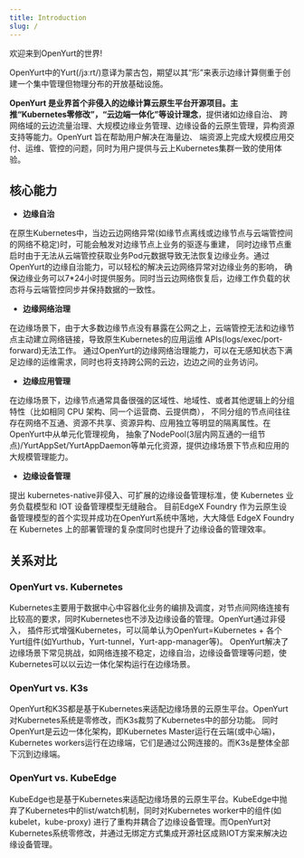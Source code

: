 ```yaml
---
title: Introduction
slug: /
---
```


欢迎来到OpenYurt的世界!

OpenYurt中的Yurt(/jɜːrt/)意译为蒙古包，期望以其“形”来表示边缘计算侧重于创建一个集中管理但物理分布的开放基础设施。

**OpenYurt 是业界首个非侵入的边缘计算云原生平台开源项目。主推“Kubernetes零修改”，“云边端一体化”等设计理念**，提供诸如边缘自治、
跨网络域的云边流量治理、大规模边缘业务管理、边缘设备的云原生管理，异构资源支持等能力。OpenYurt 旨在帮助用户解决在海量边、
端资源上完成大规模应用交付、运维、管控的问题，同时为用户提供与云上Kubernetes集群一致的使用体验。

## 核心能力
- **边缘自治**

在原生Kubernetes中，当边云边网络异常(如缘节点离线或边缘节点与云端管控间的网络不稳定)时，可能会触发对边缘节点上业务的驱逐与重建，
同时边缘节点重启时由于无法从云端管控获取业务Pod元数据导致无法恢复边缘业务。通过OpenYurt的边缘自治能力，可以轻松的解决云边网络异常对边缘业务的影响，
确保边缘业务可以7*24小时提供服务。同时当云边网络恢复后，边缘工作负载的状态将与云端管控同步并保持数据的一致性。

- **边缘网络治理**

在边缘场景下，由于大多数边缘节点没有暴露在公网之上，云端管控无法和边缘节点主动建立网络链接，导致原生Kubernetes的应用运维 APIs(logs/exec/port-forward)无法工作。
通过OpenYurt的边缘网络治理能力，可以在无感知状态下满足边缘的运维需求，同时也将支持跨公网的云边，边边之间的业务访问。

- **边缘应用管理**

在边缘场景下，边缘节点通常具备很强的区域性、地域性、或者其他逻辑上的分组特性（比如相同 CPU 架构、同一个运营商、云提供商），
不同分组的节点间往往存在网络不互通、资源不共享、资源异构、应用独立等明显的隔离属性。在OpenYurt中从单元化管理视角， 
抽象了NodePool(3层内网互通的一组节点)/YurtAppSet/YurtAppDaemon等单元化资源，提供边缘场景下节点和应用的大规模管理能力。

- **边缘设备管理**

提出 kubernetes-native非侵入、可扩展的边缘设备管理标准，使 Kubernetes 业务负载模型和 IOT 设备管理模型无缝融合。
目前EdgeX Foundry 作为云原生设备管理模型的首个实现并成功在OpenYurt系统中落地，大大降低 EdgeX Foundry 在 Kubernetes 上的部署管理的复杂度同时也提升了边缘设备的管理效率。


## 关系对比
### OpenYurt vs. Kubernetes
Kubernetes主要用于数据中心中容器化业务的编排及调度，对节点间网络连接有比较高的要求，同时Kubernetes也不涉及边缘设备的管理。OpenYurt通过非侵入，
插件形式增强Kubernetes，可以简单认为OpenYurt=Kubernetes + 各个Yurt组件(如Yurthub，Yurt-tunnel，Yurt-app-manager等)。
OpenYurt解决了边缘场景下常见挑战，如网络连接不稳定，边缘自治，边缘设备管理等问题，使Kubernetes可以以云边一体化架构运行在边缘场景。

### OpenYurt vs. K3s
OpenYurt和K3S都是基于Kubernetes来适配边缘场景的云原生平台。OpenYurt对Kubernetes系统是零修改，而K3s裁剪了Kubernetes中的部分功能。
同时OpenYurt是云边一体化架构，即Kubernetes Master运行在云端(或中心端)，Kubernetes workers运行在边缘端，它们是通过公网连接的。而K3s是整体全部下沉到边缘端。

### OpenYurt vs. KubeEdge
KubeEdge也是基于Kubernetes来适配边缘场景的云原生平台。KubeEdge中抛弃了Kubernetes中的list/watch机制，同时对Kubernetes worker中的组件(如kubelet，kube-proxy)
进行了重构并耦合了边缘设备管理。而OpenYurt对Kubernetes系统零修改，并通过无绑定方式集成开源社区成熟IOT方案来解决边缘设备管理。